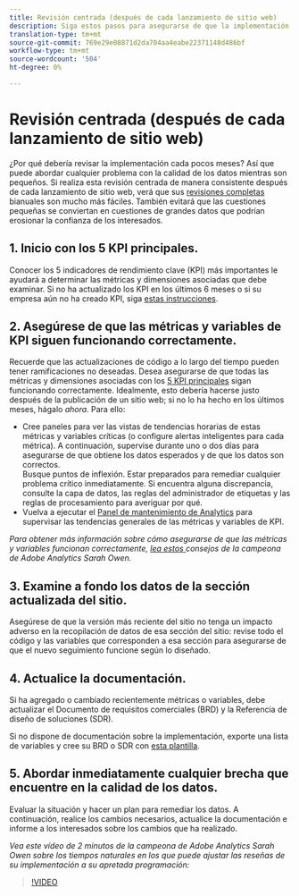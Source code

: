 ```yaml
---
title: Revisión centrada (después de cada lanzamiento de sitio web)
description: Siga estos pasos para asegurarse de que la implementación no contenga errores y esté en línea con los KPI.
translation-type: tm+mt
source-git-commit: 769e29e08871d2da704aa4eabe22371148d486bf
workflow-type: tm+mt
source-wordcount: '504'
ht-degree: 0%

---
```



# Revisión centrada (después de cada lanzamiento de sitio web)

¿Por qué debería revisar la implementación cada pocos meses? Así que puede abordar cualquier problema con la calidad de los datos mientras son pequeños. Si realiza esta revisión centrada de manera consistente después de cada lanzamiento de sitio web, verá que sus [revisiones completas](/help/implement/review/full-review.md) bianuales son mucho más fáciles. También evitará que las cuestiones pequeñas se conviertan en cuestiones de grandes datos que podrían erosionar la confianza de los interesados.

## 1. Inicio con los 5 KPI principales.

Conocer los 5 indicadores de rendimiento clave (KPI) más importantes le ayudará a determinar las métricas y dimensiones asociadas que debe examinar. Si no ha actualizado los KPI en los últimos 6 meses o si su empresa aún no ha creado KPI, siga [estas instrucciones](/help/implement/review/define-kpis.md).

## 2. Asegúrese de que las métricas y variables de KPI siguen funcionando correctamente.

Recuerde que las actualizaciones de código a lo largo del tiempo pueden tener ramificaciones no deseadas. Desea asegurarse de que todas las métricas y dimensiones asociadas con los [5 KPI principales](/help/implement/review/define-kpis.md) sigan funcionando correctamente. Idealmente, esto debería hacerse justo después de la publicación de un sitio web; si no lo ha hecho en los últimos meses, hágalo *ahora*. Para ello:

* Cree paneles para ver las vistas de tendencias horarias de estas métricas y variables críticas (o configure alertas inteligentes para cada métrica). A continuación, supervise durante uno o dos días para asegurarse de que obtiene los datos esperados y de que los datos son correctos.\
   Busque puntos de inflexión. Estar preparados para remediar cualquier problema crítico inmediatamente. Si encuentra alguna discrepancia, consulte la capa de datos, las reglas del administrador de etiquetas y las reglas de procesamiento para averiguar por qué.
* Vuelva a ejecutar el [Panel de mantenimiento de Analytics](https://assets.adobe.com/public/9549dbe7-765a-4899-77b8-85cbba1a4252) para supervisar las tendencias generales de las métricas y variables de KPI.

*Para obtener más información sobre cómo asegurarse de que las métricas y variables funcionan correctamente,  [lea estos ](https://experienceleaguecommunities.adobe.com/t5/adobe-analytics-discussions/my-five-best-tips-for-keeping-adobe-analytics-humming/td-p/388608) consejos de la campeona de Adobe Analytics Sarah Owen.*

## 3. Examine a fondo los datos de la sección actualizada del sitio.

Asegúrese de que la versión más reciente del sitio no tenga un impacto adverso en la recopilación de datos de esa sección del sitio: revise todo el código y las variables que corresponden a esa sección para asegurarse de que el nuevo seguimiento funcione según lo diseñado.

## 4. Actualice la documentación.

Si ha agregado o cambiado recientemente métricas o variables, debe actualizar el Documento de requisitos comerciales (BRD) y la Referencia de diseño de soluciones (SDR).

Si no dispone de documentación sobre la implementación, exporte una lista de variables y cree su BRD o SDR con [esta plantilla](https://experienceleague.adobe.com/docs/analytics-learn/tutorials/implementation/implementation-basics/creating-a-business-requirements-document.html?lang=en#implementation).

## 5. Abordar inmediatamente cualquier brecha que encuentre en la calidad de los datos.

Evaluar la situación y hacer un plan para remediar los datos. A continuación, realice los cambios necesarios, actualice la documentación e informe a los interesados sobre los cambios que ha realizado.



*Vea este vídeo de 2 minutos de la campeona de Adobe Analytics Sarah Owen sobre los tiempos naturales en los que puede ajustar las reseñas de su implementación a su apretada programación:*

>[!VIDEO](https://video.tv.adobe.com/v/328340/?quality=12&learn=on)
